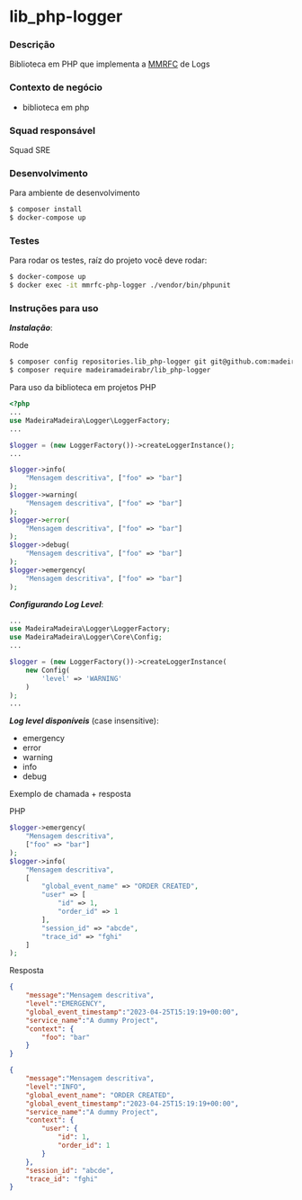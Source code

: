 # lib_php-logger

### Descrição
Biblioteca em PHP que implementa a [MMRFC](https://madeiramadeira.atlassian.net/wiki/spaces/S/pages/2317942893/MMRFC+1+-+Log) de Logs

### Contexto de negócio
- biblioteca em php

### Squad responsável
Squad SRE

### Desenvolvimento
Para ambiente de desenvolvimento

```bash
$ composer install
$ docker-compose up
```

### Testes
Para rodar os testes, raíz do projeto você deve rodar:

```bash
$ docker-compose up
$ docker exec -it mmrfc-php-logger ./vendor/bin/phpunit
```

### Instruções para uso

***Instalação***:

Rode
```bash
$ composer config repositories.lib_php-logger git git@github.com:madeiramadeirabr/lib_php-logger.git
$ composer require madeiramadeirabr/lib_php-logger
```


Para uso da biblioteca em projetos PHP

```php
<?php
...
use MadeiraMadeira\Logger\LoggerFactory;
...

$logger = (new LoggerFactory())->createLoggerInstance();
...

$logger->info(
    "Mensagem descritiva", ["foo" => "bar"]
);
$logger->warning(
    "Mensagem descritiva", ["foo" => "bar"]
);
$logger->error(
    "Mensagem descritiva", ["foo" => "bar"]
);
$logger->debug(
    "Mensagem descritiva", ["foo" => "bar"]
);
$logger->emergency(
    "Mensagem descritiva", ["foo" => "bar"]
);
```

***Configurando Log Level***:

```php
...
use MadeiraMadeira\Logger\LoggerFactory;
use MadeiraMadeira\Logger\Core\Config;
...

$logger = (new LoggerFactory())->createLoggerInstance(
    new Config(
        'level' => 'WARNING'
    )
);
...
```

***Log level disponíveis*** (case insensitive):
- emergency
- error
- warning
- info
- debug




Exemplo de chamada + resposta

PHP
```php
$logger->emergency(
    "Mensagem descritiva", 
    ["foo" => "bar"]
);
$logger->info(
    "Mensagem descritiva",
    [
        "global_event_name" => "ORDER CREATED",
        "user" => [
            "id" => 1,
            "order_id" => 1
        ],
        "session_id" => "abcde",
        "trace_id" => "fghi"
    ]
);
```
Resposta
```json
{
    "message":"Mensagem descritiva",
    "level":"EMERGENCY",
    "global_event_timestamp":"2023-04-25T15:19:19+00:00",
    "service_name":"A dummy Project",
    "context": {
        "foo": "bar"
    }
}

{
    "message":"Mensagem descritiva",
    "level":"INFO",
    "global_event_name": "ORDER CREATED",
    "global_event_timestamp":"2023-04-25T15:19:19+00:00",
    "service_name":"A dummy Project",
    "context": {
        "user": {
            "id": 1,
            "order_id": 1
        }
    },
    "session_id": "abcde",
    "trace_id": "fghi"
}
```

